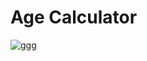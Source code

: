 # Age Calculator

![ggg](https://github.com/Apache-ghost/JavaScipt_Project_Beginner/assets/125418589/5fda059d-ab5f-4bec-9747-c0c8b1cb9e6e)
